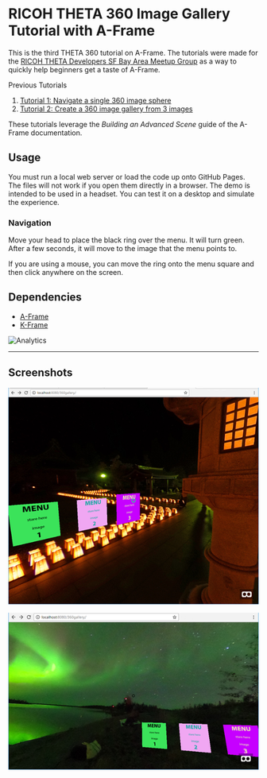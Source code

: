 # RICOH THETA 360 Image Gallery Tutorial with A-Frame

This is the third THETA 360 tutorial on A-Frame.  The tutorials
were made for the
[RICOH THETA Developers SF Bay Area Meetup Group](https://www.meetup.com/RICOH-THETA-Developers-SF-Bay-Area/)
as a way to quickly help beginners get a taste of A-Frame.

Previous Tutorials

1. [Tutorial 1: Navigate a single 360 image sphere](https://github.com/theta360developers/aframe-demo)
2. [Tutorial 2: Create a 360 image gallery from 3 images](https://github.com/theta360developers/360gallery)

These tutorials leverage the *Building an Advanced Scene* guide of the A-Frame documentation.

## Usage

You must run a local web server or load the code up onto GitHub Pages.
The files will not work if you open them directly in a browser.
The demo is intended to be used in a headset. You can test it on a
desktop and simulate the experience.

### Navigation
Move your head to place the black ring over the menu. It will turn green. After a few seconds, it will move to the image that the
menu points to.

If you are using a mouse, you can move the ring onto the menu square
and then click anywhere on the screen.

## Dependencies

- [A-Frame](https://github.com/aframevr/aframe)
- [K-Frame](https://github.com/ngokevin/k-frame)

![Analytics](https://ga-beacon.appspot.com/UA-73311422-5/360gallery)

---

## Screenshots

![](img/doc/screenshot.png)

![](img/doc/screenshot2.png)
